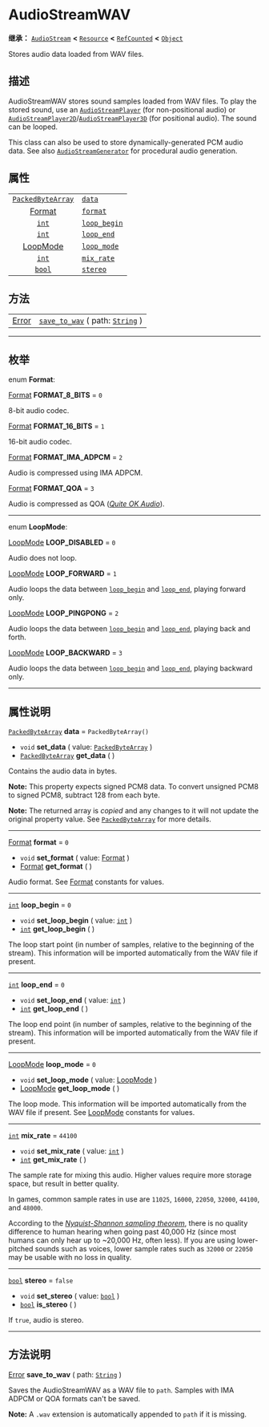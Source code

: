 <!-- ⚠ 请勿编辑本文件 ⚠ -->
<!-- 本文档使用脚本从 WeDot 引擎源码仓库生成。 -->
<!-- 生成脚本：https://github.com/WeDot-Engine/WeDot/tree/4.3/doc/tools/make_md.py； -->
<!-- 原文件：https://github.com/WeDot-Engine/WeDot/tree/4.3/doc/classes/AudioStreamWAV.xml。 -->

<div id="_class_audiostreamwav"></div>

# AudioStreamWAV

**继承：** [`AudioStream`](class_audiostream.md) **<** [`Resource`](class_resource.md) **<** [`RefCounted`](class_refcounted.md) **<** [`Object`](class_object.md)

Stores audio data loaded from WAV files.

## 描述

AudioStreamWAV stores sound samples loaded from WAV files. To play the stored sound, use an [`AudioStreamPlayer`](class_audiostreamplayer.md) (for non-positional audio) or [`AudioStreamPlayer2D`](class_audiostreamplayer2d.md)/[`AudioStreamPlayer3D`](class_audiostreamplayer3d.md) (for positional audio). The sound can be looped.

This class can also be used to store dynamically-generated PCM audio data. See also [`AudioStreamGenerator`](class_audiostreamgenerator.md) for procedural audio generation.

## 属性

|||
|:-:|:--|
| [`PackedByteArray`](class_packedbytearray.md) | [`data`](#class_audiostreamwav_property_data)             | ``PackedByteArray()`` |
| [Format](#enum_audiostreamwav_format)         | [`format`](#class_audiostreamwav_property_format)         | ``0``                 |
| [`int`](class_int.md)                         | [`loop_begin`](#class_audiostreamwav_property_loop_begin) | ``0``                 |
| [`int`](class_int.md)                         | [`loop_end`](#class_audiostreamwav_property_loop_end)     | ``0``                 |
| [LoopMode](#enum_audiostreamwav_loopmode)     | [`loop_mode`](#class_audiostreamwav_property_loop_mode)   | ``0``                 |
| [`int`](class_int.md)                         | [`mix_rate`](#class_audiostreamwav_property_mix_rate)     | ``44100``             |
| [`bool`](class_bool.md)                       | [`stereo`](#class_audiostreamwav_property_stereo)         | ``false``             |

## 方法

|||
|:-:|:--|
| [Error](#enum_@globalscope_error) | [`save_to_wav`](#class_audiostreamwav_method_save_to_wav) ( path: [`String`](class_string.md) ) |

<!-- rst-class:: classref-section-separator -->

---

## 枚举

<div id="_class_enum_audiostreamwav_format"></div>

enum **Format**: <div id="enum_audiostreamwav_format"></div>

<div id="_class_audiostreamwav_constant_format_8_bits"></div>

[Format](#enum_audiostreamwav_format) **FORMAT_8_BITS** = ``0``

8-bit audio codec.

<div id="_class_audiostreamwav_constant_format_16_bits"></div>

[Format](#enum_audiostreamwav_format) **FORMAT_16_BITS** = ``1``

16-bit audio codec.

<div id="_class_audiostreamwav_constant_format_ima_adpcm"></div>

[Format](#enum_audiostreamwav_format) **FORMAT_IMA_ADPCM** = ``2``

Audio is compressed using IMA ADPCM.

<div id="_class_audiostreamwav_constant_format_qoa"></div>

[Format](#enum_audiostreamwav_format) **FORMAT_QOA** = ``3``

Audio is compressed as QOA ([*Quite OK Audio*](https://qoaformat.org/)).

<!-- rst-class:: classref-item-separator -->

---

<div id="_class_enum_audiostreamwav_loopmode"></div>

enum **LoopMode**: <div id="enum_audiostreamwav_loopmode"></div>

<div id="_class_audiostreamwav_constant_loop_disabled"></div>

[LoopMode](#enum_audiostreamwav_loopmode) **LOOP_DISABLED** = ``0``

Audio does not loop.

<div id="_class_audiostreamwav_constant_loop_forward"></div>

[LoopMode](#enum_audiostreamwav_loopmode) **LOOP_FORWARD** = ``1``

Audio loops the data between [`loop_begin`](#class_audiostreamwav_property_loop_begin) and [`loop_end`](#class_audiostreamwav_property_loop_end), playing forward only.

<div id="_class_audiostreamwav_constant_loop_pingpong"></div>

[LoopMode](#enum_audiostreamwav_loopmode) **LOOP_PINGPONG** = ``2``

Audio loops the data between [`loop_begin`](#class_audiostreamwav_property_loop_begin) and [`loop_end`](#class_audiostreamwav_property_loop_end), playing back and forth.

<div id="_class_audiostreamwav_constant_loop_backward"></div>

[LoopMode](#enum_audiostreamwav_loopmode) **LOOP_BACKWARD** = ``3``

Audio loops the data between [`loop_begin`](#class_audiostreamwav_property_loop_begin) and [`loop_end`](#class_audiostreamwav_property_loop_end), playing backward only.

<!-- rst-class:: classref-section-separator -->

---

## 属性说明

<div id="_class_audiostreamwav_property_data"></div>

[`PackedByteArray`](class_packedbytearray.md) **data** = ``PackedByteArray()`` <div id="class_audiostreamwav_property_data"></div>

- `void` **set_data** ( value: [`PackedByteArray`](class_packedbytearray.md) )
- [`PackedByteArray`](class_packedbytearray.md) **get_data** ( )

Contains the audio data in bytes.

 **Note:** This property expects signed PCM8 data. To convert unsigned PCM8 to signed PCM8, subtract 128 from each byte.

**Note:** The returned array is *copied* and any changes to it will not update the original property value. See [`PackedByteArray`](class_packedbytearray.md) for more details.

<!-- rst-class:: classref-item-separator -->

---

<div id="_class_audiostreamwav_property_format"></div>

[Format](#enum_audiostreamwav_format) **format** = ``0`` <div id="class_audiostreamwav_property_format"></div>

- `void` **set_format** ( value: [Format](#enum_audiostreamwav_format) )
- [Format](#enum_audiostreamwav_format) **get_format** ( )

Audio format. See [Format](#enum_audiostreamwav_format) constants for values.

<!-- rst-class:: classref-item-separator -->

---

<div id="_class_audiostreamwav_property_loop_begin"></div>

[`int`](class_int.md) **loop_begin** = ``0`` <div id="class_audiostreamwav_property_loop_begin"></div>

- `void` **set_loop_begin** ( value: [`int`](class_int.md) )
- [`int`](class_int.md) **get_loop_begin** ( )

The loop start point (in number of samples, relative to the beginning of the stream). This information will be imported automatically from the WAV file if present.

<!-- rst-class:: classref-item-separator -->

---

<div id="_class_audiostreamwav_property_loop_end"></div>

[`int`](class_int.md) **loop_end** = ``0`` <div id="class_audiostreamwav_property_loop_end"></div>

- `void` **set_loop_end** ( value: [`int`](class_int.md) )
- [`int`](class_int.md) **get_loop_end** ( )

The loop end point (in number of samples, relative to the beginning of the stream). This information will be imported automatically from the WAV file if present.

<!-- rst-class:: classref-item-separator -->

---

<div id="_class_audiostreamwav_property_loop_mode"></div>

[LoopMode](#enum_audiostreamwav_loopmode) **loop_mode** = ``0`` <div id="class_audiostreamwav_property_loop_mode"></div>

- `void` **set_loop_mode** ( value: [LoopMode](#enum_audiostreamwav_loopmode) )
- [LoopMode](#enum_audiostreamwav_loopmode) **get_loop_mode** ( )

The loop mode. This information will be imported automatically from the WAV file if present. See [LoopMode](#enum_audiostreamwav_loopmode) constants for values.

<!-- rst-class:: classref-item-separator -->

---

<div id="_class_audiostreamwav_property_mix_rate"></div>

[`int`](class_int.md) **mix_rate** = ``44100`` <div id="class_audiostreamwav_property_mix_rate"></div>

- `void` **set_mix_rate** ( value: [`int`](class_int.md) )
- [`int`](class_int.md) **get_mix_rate** ( )

The sample rate for mixing this audio. Higher values require more storage space, but result in better quality.

In games, common sample rates in use are `11025`, `16000`, `22050`, `32000`, `44100`, and `48000`.

According to the [*Nyquist-Shannon sampling theorem*](https://en.wikipedia.org/wiki/Nyquist%E2%80%93Shannon_sampling_theorem), there is no quality difference to human hearing when going past 40,000 Hz (since most humans can only hear up to ~20,000 Hz, often less). If you are using lower-pitched sounds such as voices, lower sample rates such as `32000` or `22050` may be usable with no loss in quality.

<!-- rst-class:: classref-item-separator -->

---

<div id="_class_audiostreamwav_property_stereo"></div>

[`bool`](class_bool.md) **stereo** = ``false`` <div id="class_audiostreamwav_property_stereo"></div>

- `void` **set_stereo** ( value: [`bool`](class_bool.md) )
- [`bool`](class_bool.md) **is_stereo** ( )

If `true`, audio is stereo.

<!-- rst-class:: classref-section-separator -->

---

## 方法说明

<div id="_class_audiostreamwav_method_save_to_wav"></div>

[Error](#enum_@globalscope_error) **save_to_wav** ( path: [`String`](class_string.md) )<div id="class_audiostreamwav_method_save_to_wav"></div>

Saves the AudioStreamWAV as a WAV file to `path`. Samples with IMA ADPCM or QOA formats can't be saved.

 **Note:** A `.wav` extension is automatically appended to `path` if it is missing.

[^virtual]: 本方法通常需要用户覆盖才能生效。
[^const]: 本方法无副作用，不会修改该实例的任何成员变量。
[^vararg]: 本方法除了能接受在此处描述的参数外，还能够继续接受任意数量的参数。
[^constructor]: 本方法用于构造某个类型。
[^static]: 调用本方法无需实例，可直接使用类名进行调用。
[^operator]: 本方法描述的是使用本类型作为左操作数的有效运算符。
[^bitfield]: 这个值是由下列位标志构成位掩码的整数。
[^void]: 无返回值。

